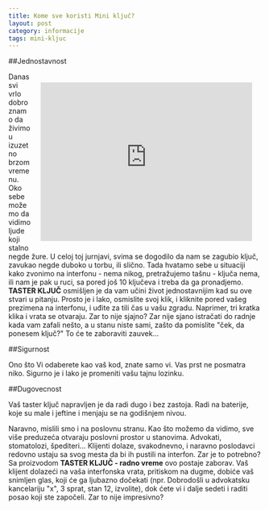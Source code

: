 ```yaml
---
title: Kome sve koristi Mini ključ?
layout: post
category: informacije
tags: mini-kljuc 
---
```


##Jednostavnost

<div class="vendor" style="float:right;margin: 20px">
<iframe width="420" height="315" src="http://www.youtube.com/embed/A-4Hlwako5A?rel=0" frameborder="0" allowfullscreen></iframe>
</div>

Danas svi vrlo dobro znamo da živimo u izuzetno brzom vremenu. 
Oko sebe možemo da vidimo ljude koji stalno negde žure. U celoj toj jurnjavi, svima se dogodilo da nam se zagubio ključ,
zavukao negde duboko u torbu, ili slično. Tada hvatamo sebe u situaciji kako zvonimo na interfonu - nema nikog, pretražujemo tašnu - ključa nema, ili nam je pak u ruci, sa pored još 10 ključeva i treba da ga pronadjemo. **TASTER KLJUČ** osmišljen je da vam učini život jednostavnijim kad su ove stvari u pitanju. Prosto je i lako, osmislite svoj klik, i kliknite pored vašeg prezimena na interfonu, i uđite za tili čas u vašu zgradu. Naprimer, tri kratka klika i vrata se otvaraju. Zar to nije sjajno? Zar nije sjano istračati do radnje kada vam zafali nešto, a u stanu niste sami, zašto da pomislite "ček, da ponesem ključ?" To će te
zaboraviti zauvek...

##Sigurnost

Ono što Vi odaberete kao vaš kod, znate samo vi. Vas prst ne posmatra niko. Sigurno je i lako je promeniti vašu tajnu lozinku.

##Dugovecnost

Vaš taster ključ napravljen je da radi dugo i bez zastoja. Radi na baterije, koje su male i jeftine i menjaju se na godišnjem nivou.

Naravno, mislili smo i na poslovnu stranu. Kao što možemo da vidimo, sve više preduzeća otvaraju poslovni prostor u stanovima. Advokati, stomatolozi, špediteri... Klijenti dolaze, svakodnevno, i naravno poslodavci redovno ustaju sa svog mesta da bi ih pustili na interfon. Zar je to potrebno?
Sa proizvodom **TASTER KLJUČ - radno vreme** ovo postaje zaborav. 
Vaš klijent dolazeći na vaša interfonska vrata, pritiskom na 
dugme, dobiće vaš snimljen glas, koji će ga ljubazno dočekati
(npr. Dobrodošli u advokatsku kancelariju "x", 3 sprat, stan 12, izvolite), dok 
ćete vi i dalje sedeti i raditi posao koji ste započeli. Zar to nije impresivno?
